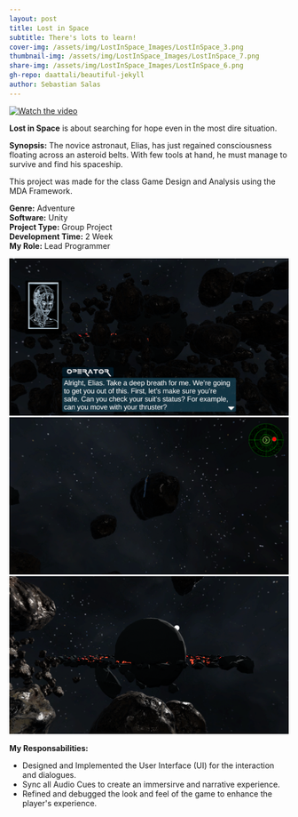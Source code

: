 ```yaml
---
layout: post
title: Lost in Space
subtitle: There's lots to learn!
cover-img: /assets/img/LostInSpace_Images/LostInSpace_3.png
thumbnail-img: /assets/img/LostInSpace_Images/LostInSpace_7.png
share-img: /assets/img/LostInSpace_Images/LostInSpace_6.png
gh-repo: daattali/beautiful-jekyll
author: Sebastian Salas
---
```


[![Watch the video](https://img.youtube.com/vi/X3mLlC3mrdk/default.jpg)](https://www.youtube.com/watch?v=X3mLlC3mrdk)

**Lost in Space** is about searching for hope even in the most dire situation.

**Synopsis:**
The novice astronaut, Elias, has just regained consciousness floating across an asteroid belts. With few tools at hand, he must manage to survive and find his spaceship.

This project was made for the class Game Design and Analysis using the MDA Framework.

**Genre:** Adventure\
**Software:** Unity\
**Project Type:** Group Project\
**Development Time:** 2 Week\
**My Role:** Lead Programmer

![LostInSpace](https://github.com/sebastiansalas94/sebastiansalas94.github.io/blob/master/assets/img/LostInSpace_Images/LostInSpace_8.png)
![LostInSpace](https://github.com/sebastiansalas94/sebastiansalas94.github.io/blob/master/assets/img/LostInSpace_Images/LostInSpace_5.png)
![LostInSpace](https://github.com/sebastiansalas94/sebastiansalas94.github.io/blob/master/assets/img/LostInSpace_Images/LostInSpace_7.png)


**My Responsabilities:**
* Designed and Implemented the User Interface (UI) for the interaction and dialogues.
* Sync all Audio Cues to create an immersirve and narrative experience.
* Refined and debugged the look and feel of the game to enhance the player's experience.

